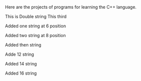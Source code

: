 Here are the projects of programs for learning the C++ language.

This is Double string
This third

Added one string at 6 position

Added two string at 8 position

Added then string

Adde 12 string

Added 14 string 

Added 16 string 